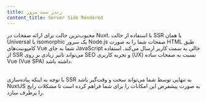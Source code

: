 ```yaml
---
title: رندر سمت سرور
content_title: Server Side Rendered
---
```

محبوب‌ترین حالت برای ارائه صفحات در Nuxt. با استفاده از حالت SSR یا همان Universal یا isomorphic یک سرور Node.js صفحات شما
را به صورت HTML طبق کامپوننت‌های Vue شما به جای JavaScript خالی به سمت کاربر ارسال می‌کند. استفاده از SSR می‌تواند تاثیر زیادی
بر روی SEO و تجربه کاربری (UX) نسبت به صفحات ساده Vue (Vue SPA) داشته باشد.<br><br>

با توجه به اینکه پیاده‌سازی SSR به تنهایی توسط شما می‌تواند سخت و وقت‌گیر باشد NuxtJS به صورت پیشفرض این امکانات را برای شما
فراهم کرده است تا مشکلات رایج را برطرف سازد.
